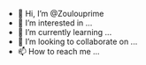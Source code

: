 - 👋 Hi, I’m @Zoulouprime
- 👀 I’m interested in ...
- 🌱 I’m currently learning ...
- 💞️ I’m looking to collaborate on ...
- 📫 How to reach me ...

<!---
Zoulouprime/Zoulouprime is a ✨ special ✨ repository because its `README.md` (this file) appears on your GitHub profile.
You can click the Preview link to take a look at your changes.
--->
